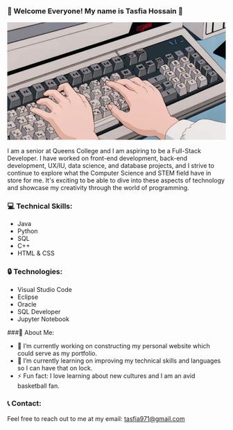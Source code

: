 ### 👋 Welcome Everyone! My name is Tasfia Hossain 👋

![](coding.gif)
  

I am a senior at Queens College and I am aspiring to be a Full-Stack Developer. I have worked on front-end development, back-end development, UX/IU, data science, and database projects, and I strive to continue to explore what the Computer Science and STEM field have in store for me. It's exciting to be able to dive into these aspects of technology and showcase my creativity through the world of programming. 
  
  
### 💻 Technical Skills:

<ul>
  <li>Java</li>
  <li>Python</li>
  <li>SQL</li>
  <li>C++</li>
  <li>HTML & CSS</li>
</ul>


### 🔒 Technologies:

<ul>
  <li>Visual Studio Code</li>
  <li>Eclipse</li>
  <li>Oracle</li>
  <li>SQL Developer</li>
  <li>Jupyter Notebook</li> 
</ul>


###📌 About Me:

  
- 🔭 I’m currently working on constructing my personal website which could serve as my portfolio.
- 🌱 I’m currently learning on improving my technical skills and languages so I can have that on lock.
- ⚡ Fun fact: I love learning about new cultures and I am an avid basketball fan.

### 📞 Contact:

Feel free to reach out to me at my email: tasfia971@gmail.com


